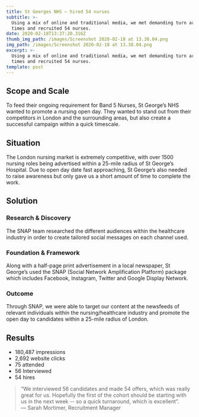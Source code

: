 ```yaml
---
title: St Georges NHS — hired 54 nurses
subtitle: >-
  Using a mix of online and traditional media, we met demanding turn around
  times and recruited 54 nurses.
date: 2020-02-18T13:37:20.316Z
thumb_img_path: /images/Screenshot 2020-02-18 at 13.38.04.png
img_path: /images/Screenshot 2020-02-18 at 13.38.04.png
excerpt: >-
  Using a mix of online and traditional media, we met demanding turn around
  times and recruited 54 nurses.
template: post
---
```

## Scope and Scale

To feed their ongoing requirement for Band 5 Nurses, St George’s NHS wanted to promote a nursing open day. They wanted to stand out from their competitors in London and the surrounding areas, but also create a successful campaign within a quick timescale. 

## Situation

The London nursing market is extremely competitive, with over 1500 nursing roles being advertised within a 25-mile radius of St George’s Hospital. Due to open day date fast approaching, St George’s also needed to raise awareness but only gave us a short amount of time to complete the work.

## Solution

### Research & Discovery

The SNAP team researched the different audiences within the healthcare industry in order to create tailored social messages on each channel used. 

### Foundation & Framework

Along with a half-page print advertisement in a local newspaper, St George’s used the SNAP (Social Network Amplification Platform) package which includes Facebook, Instagram, Twitter and Google Display Network. 

### Outcome 

Through SNAP, we were able to target our content at the newsfeeds of relevant individuals within the nursing/healthcare industry and promote the open day to candidates within a 25-mile radius of London.

## Results

* 180,487 impressions
* 2,692 website clicks
* 75 attended
* 56 Interviewed
* 54 hires 

> “We interviewed 56 candidates and made 54 offers, which was really great for us. Hopefully the first of the cohort should be starting with us in the next week -- so a quick turnaround, which is excellent”. \
> — Sarah Mortimer, Recruitment Manager
